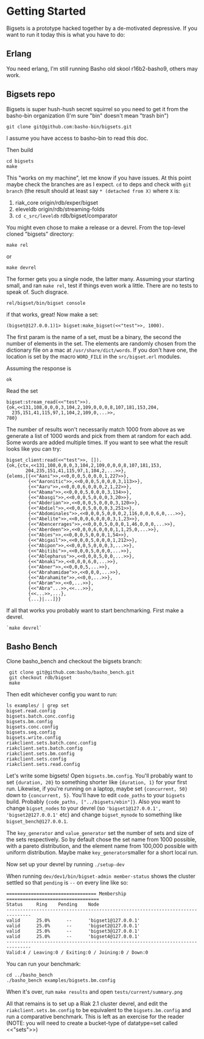 # Getting Started

Bigsets is a prototype hacked together by a de-motivated
depressive. If you want to run it today this is what you have to do:

## Erlang

You need erlang, I'm still running Basho old skool r16b2-basho9,
others may work.

## Bigsets repo

Bigsets is super hush-hush secret squirrel so you need to get it from
the basho-bin organization (I'm sure "bin" doesn't mean "trash bin")

    git clone git@github.com:basho-bin/bigsets.git

I assume you have access to basho-bin to read this doc.

Then build

    cd bigsets
    make

This "works on my machine", let me know if you have issues. At this
point maybe check the branches are as I expect. `cd` to deps and check
with `git branch` (the result should at least say `* (detached from
X)` where `X` is:

1. riak_core origin/rdb/exper/bigset
2. eleveldb origin/rdb/streaming-folds
3. `cd c_src/leveldb` rdb/bigset/comparator

You might even chose to make a release or a devrel. From the top-level
cloned "bigsets" directory:

    make rel

or

    make devrel

The former gets you a single node, the latter many. Assuming your
starting small, and ran `make rel`, test if things even work a
little. There are no tests to speak of. Such disgrace.

    rel/bigset/bin/bigset console

if that works, great! Now make a set:

    (bigset@127.0.0.1)1> bigset:make_bigset(<<"test">>, 1000).

The first param is the name of a set, must be a binary, the second the
number of elements in the set. The elements are randomly chosen from
the dictionary file on a mac at `/usr/share/dict/words`. If you don't
have one, the location is set by the macro `WORD_FILE` in the
`src/bigset.erl` modules.

Assuming the response is

    ok

Read the set

    bigset:stream_read(<<"test">>).
    {ok,<<131,108,0,0,0,3,104,2,109,0,0,0,8,107,181,153,204,
      235,151,41,115,97,1,104,2,109,0,...>>,
    780}

The number of results won't necessarily match 1000 from above as we
generate a list of 1000 words and pick from them at random for each
add. Some words are added multiple times. If you want to see what the
result looks like you can try:

    bigset_client:read(<<"test">>, []).
    {ok,{ctx,<<131,108,0,0,0,3,104,2,109,0,0,0,8,107,181,153,
           204,235,151,41,115,97,1,104,2,...>>},
    {elems,[{<<"Aani">>,<<0,0,0,5,0,0,0,1,227>>},
            {<<"Aaronitic">>,<<0,0,0,5,0,0,0,3,113>>},
            {<<"Aaru">>,<<0,0,0,6,0,0,0,2,1,22>>},
            {<<"Abama">>,<<0,0,0,5,0,0,0,3,134>>},
            {<<"Abasgi">>,<<0,0,0,5,0,0,0,3,20>>},
            {<<"Abderian">>,<<0,0,0,5,0,0,0,3,120>>},
            {<<"Abdiel">>,<<0,0,0,5,0,0,0,3,251>>},
            {<<"Abdominales">>,<<0,0,0,5,0,0,0,2,116,0,0,0,6,0,...>>},
            {<<"Abelite">>,<<0,0,0,6,0,0,0,3,1,23>>},
            {<<"Abencerrages">>,<<0,0,0,5,0,0,0,1,46,0,0,0,...>>},
            {<<"Aberdeen">>,<<0,0,0,6,0,0,0,1,1,25,0,...>>},
            {<<"Abies">>,<<0,0,0,5,0,0,0,1,54>>},
            {<<"Abigail">>,<<0,0,0,5,0,0,0,1,212>>},
            {<<"Abipon">>,<<0,0,0,5,0,0,0,3,...>>},
            {<<"Abitibi">>,<<0,0,0,5,0,0,0,...>>},
            {<<"Ablepharus">>,<<0,0,0,5,0,0,...>>},
            {<<"Abnaki">>,<<0,0,0,6,0,...>>},
            {<<"Abner">>,<<0,0,0,5,...>>},
            {<<"Abrahamidae">>,<<0,0,0,...>>},
            {<<"Abrahamite">>,<<0,0,...>>},
            {<<"Abram">>,<<0,...>>},
            {<<"Abra"...>>,<<...>>},
            {<<...>>,...},
            {...}|...]}}

If all that works you probably want to start benchmarking. First make a devrel.

    `make devrel`

## Basho Bench

Clone basho_bench and checkout the bigsets branch:

     git clone git@github.com:basho/basho_bench.git
     git checkout rdb/bigset
     make

Then edit whichever config you want to run:

    ls examples/ | grep set
    bigset.read.config
    bigsets.batch.conc.config
    bigsets.bm.config
    bigsets.conc.config
    bigsets.seq.config
    bigsets.write.config
    riakclient.sets.batch.conc.config
    riakclient.sets.batch.config
    riakclient.sets.bm.config
    riakclient.sets.config
    riakclient.sets.read.config

Let's write some bigsets! Open `bigsets.bm.config`. You'll probably
want to set `{duration, 20}` to something shorter like `{duration, 1}`
for your first run. Likewise, if you're running on a laptop, maybe set
`{concurrent, 50}` down to `{concurrent, 5}`. You'll have to edit
`code_paths` to your `bigsets` build. Probably `{code_paths,
["../bigsets/ebin"]}`. Also you want to change `bigset_nodes` to your
devrel (so `'bigset1@127.0.0.1', 'bigset2@127.0.0.1'` etc) and change
`bigset_mynode` to something like `bigset_bench@127.0.0.1`.

The `key_generator` and `value_generator` set the number of sets and
size of the sets respectively. So by default chose the set name
from 1000 possible, with a pareto distribution, and the element name
from 100,000 possible with uniform distribution. Maybe make
`key_generator`smaller for a short local run.

Now set up your devrel by running `./setup-dev`

When running `dev/dev1/bin/bigset-admin member-status` shows the
cluster settled so that `pending` is `--` on every line like so:

    ================================= Membership ==================================
    Status     Ring    Pending    Node
    -------------------------------------------------------------------------------
    valid      25.0%      --      'bigset1@127.0.0.1'
    valid      25.0%      --      'bigset2@127.0.0.1'
    valid      25.0%      --      'bigset3@127.0.0.1'
    valid      25.0%      --      'bigset4@127.0.0.1'
    -------------------------------------------------------------------------------
    Valid:4 / Leaving:0 / Exiting:0 / Joining:0 / Down:0

You can run your benchmark:

    cd ../basho_bench
    ./basho_bench examples/bigsets.bm.config

When it's over, run `make results` and open `tests/current/summary.png`

All that remains is to set up a Riak 2.1 cluster devrel, and edit the
`riakclient.sets.bm.config` to be equivalent to the
`bigsets.bm.config` and run a comparative benchmark. This is left as
an exercise for the reader (NOTE: you will need to create a
bucket-type of datatype=set called <<"sets">>)



